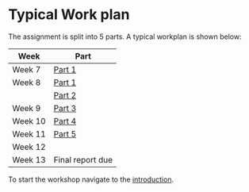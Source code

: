 # Typical Work plan

The assignment is split into 5 parts.  A typical workplan is shown below:

| Week       |  Part                            |
|------------|----------------------------------|
| Week 7     |  [Part 1](part1/README.md)       |            
| Week 8     |  [Part 1](part1/README.md)       |
|            |  [Part 2](part2/README.md)       |
| Week 9     |  [Part 3](part3/README.md)       |
| Week 10    |  [Part 4](part4/README.md)       |
| Week 11    |  [Part 5](par55/README.md)       |
| Week 12    |                                  |
| Week 13    |  Final report due                |

To start the workshop navigate to the [introduction](part1/README.md).
